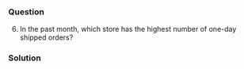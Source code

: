 ### Question
6. In the past month, which store has the highest number of one-day shipped orders?


### Solution

```sql



```